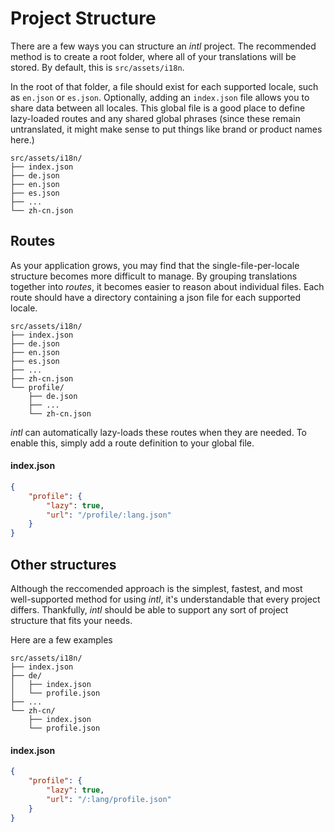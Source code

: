 # Project Structure

There are a few ways you can structure an *intl* project. The recommended method is to create a root folder, where all of your translations will be stored. By default, this is `src/assets/i18n`. 

In the root of that folder, a file should exist for each supported locale, such as `en.json` or `es.json`. Optionally, adding an `index.json` file allows you to share data between all locales. This global file is a good place to define lazy-loaded routes and any shared global phrases (since these remain untranslated, it might make sense to put things like brand or product names here.)

```
src/assets/i18n/
├── index.json
├── de.json
├── en.json
├── es.json
├── ...
└── zh-cn.json
```

## Routes
As your application grows, you may find that the single-file-per-locale structure becomes more difficult to manage. By grouping translations together into *routes*, it becomes easier to reason about individual files. Each route should have a directory containing a json file for each supported locale.

```
src/assets/i18n/
├── index.json
├── de.json
├── en.json
├── es.json
├── ...
├── zh-cn.json
└── profile/
    ├── de.json
    ├── ...
    └── zh-cn.json
```

*intl* can automatically lazy-loads these routes when they are needed. To enable this, simply add a route definition to your global file.

#### index.json
```json
{
    "profile": {
        "lazy": true,
        "url": "/profile/:lang.json"
    }
}
```

## Other structures
Although the reccomended approach is the simplest, fastest, and most well-supported method for using *intl*, it's understandable that every project differs. Thankfully, *intl* should be able to support any sort of project structure that fits your needs.

Here are a few examples

```
src/assets/i18n/
├── index.json
├── de/
│   ├── index.json
│   └── profile.json
├── ...
└── zh-cn/
    ├── index.json
    └── profile.json
```

#### index.json
```json
{
    "profile": {
        "lazy": true,
        "url": "/:lang/profile.json"
    }
}
```
